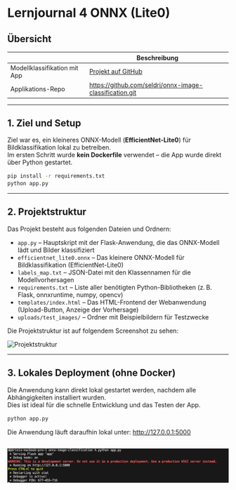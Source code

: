 # Lernjournal 4 ONNX (Lite0)

## Übersicht

| | Beschreibung |
| -------- | ------- |
| Modellklassifikation mit App | [Projekt auf GitHub](https://github.com/seldri/models) |
| Applikations-Repo | https://github.com/seldri/onnx-image-classification.git |

---

## 1. Ziel und Setup

Ziel war es, ein kleineres ONNX-Modell (**EfficientNet-Lite0**) für Bildklassifikation lokal zu betreiben.  
Im ersten Schritt wurde **kein Dockerfile** verwendet – die App wurde direkt über Python gestartet.

```bash
pip install -r requirements.txt
python app.py
```

---

## 2. Projektstruktur

Das Projekt besteht aus folgenden Dateien und Ordnern:

- `app.py` – Hauptskript mit der Flask-Anwendung, die das ONNX-Modell lädt und Bilder klassifiziert
- `efficientnet_lite0.onnx` – Das kleinere ONNX-Modell für Bildklassifikation (EfficientNet-Lite0)
- `labels_map.txt` – JSON-Datei mit den Klassennamen für die Modellvorhersagen
- `requirements.txt` – Liste aller benötigten Python-Bibliotheken (z. B. Flask, onnxruntime, numpy, opencv)
- `templates/index.html` – Das HTML-Frontend der Webanwendung (Upload-Button, Anzeige der Vorhersage)
- `uploads/test_images/` – Ordner mit Beispielbildern für Testzwecke

Die Projektstruktur ist auf folgendem Screenshot zu sehen:

![Projektstruktur](images/Bild1.png)

---

## 3. Lokales Deployment (ohne Docker)

Die Anwendung kann direkt lokal gestartet werden, nachdem alle Abhängigkeiten installiert wurden.  
Dies ist ideal für die schnelle Entwicklung und das Testen der App.

```bash
python app.py
```

Die Anwendung läuft daraufhin lokal unter: http://127.0.0.1:5000

![Projektstruktur](images/Container1.png)
---

